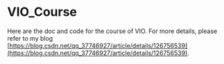 # VIO_Course
Here are the doc and code for the course of VIO. For more details, please refer to my blog [https://blog.csdn.net/qq_37746927/article/details/126756539](https://blog.csdn.net/qq_37746927/article/details/126756539).

